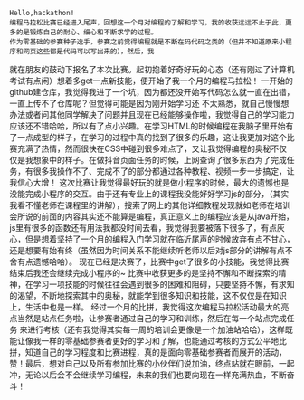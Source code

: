     Hello,hackathon!     
    编程马拉松比赛已经进入尾声，回想这一个月对编程的了解和学习，我的收获远远不止于此，更多的是锻炼自己的耐心、细心和不断求学的过程。
    作为零基础的参赛种子选手，参赛之前觉得编程就是不断在码代码之类的（但并不知道原来小程序和网页这些都是代码可以写出来的），然后，我
就在朋友的鼓动下报名了本次比赛。起初抱着好奇好玩的心态（还有刚过了计算机考试有点闲）想着多get一点新技能，便开始了我一个月的编程马拉松！
    一开始的github建仓库，我觉得我进了一个坑，因为都还没开始写代码怎么就一直在出错，一直上传不了仓库呢？但觉得可能是因为刚开始学习还
不太熟悉，就自己慢慢想办法或者问其他同学解决了问题并且现在已经能够操作啦，我觉得自己的学习能力应该还不错哈哈，所以有了点小兴趣。在学习HTML的时候编程在我脑子里开始有了一点成型的样子，在学习的过程中真的找到了很多的乐趣，这让我更加对这个比赛充满了热情，然而很快在CSS中碰到很多难点了，又让我觉得编程的奥秘不仅仅是我想象中的样子。在做抖音页面任务的时候，上网查询了很多东西为了完成任务，有很多我操作不了、完成不了的部分都通过各种教程、视频一步一步搞定，让我信心大增！
    这次比赛让我觉得最好玩的就是做小程序的时候，最大的遗憾也是没能完成小程序的交互。由于还有专业上的课程我没能好好学习js的部分，（其实
我看不懂老师在课程里的讲解），搜索了网上的其他详细教程发现就如老师在培训会所说的前面的内容其实还不能算是编程，真正意义上的编程应该是从java开始，js里有很多的函数还有用法我都没时间去看，我觉得我要被落下很多了，有点灰心，但是想着坚持了一个月的编程入门学习就在临近尾声的时候放弃有点不甘心，还是想要有始有终（虽然因为时间关系不能继续听老师以后对js部分的讲解有点不舍有点遗憾哈哈）。
    现在已经是决赛了，比赛中get了很多的小技能，我觉得比赛结束后我还会继续完成小程序的~
比赛中收获更多的是坚持不懈和不断探索的精神，在学习一项技能的时候往往会遇到很多的困难和阻碍，只要坚持不懈，有求知的渴望，不断地探索其中的奥秘，就能学到很多知识和技能，这不仅仅是在知识上，生活中也是一样。
    经过一个月的比拼，我觉得这次编程马拉松活动最大的亮点当然是站点任务啦，让参赛者通过自己的学习和训练，然后在每一个站点完成任务
来进行考核（还有我觉得其实每一周的培训会更像是一个加油站哈哈），这样既能让像我一样的零基础参赛者更好的学习和了解，也能通过考核的方式公平地比拼，知道自己的学习程度和比赛进程，真的是面向零基础参赛者而展开的活动，赞！最后，想对自己以及所有参加比赛的小伙伴们说加油，终点站就在眼前，一起冲，无论以后会不会继续学习编程，未来的我们也要向现在一样充满热血，不断奋斗！